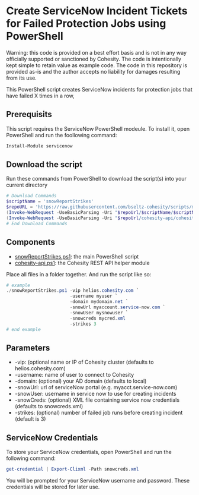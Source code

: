 # Create ServiceNow Incident Tickets for Failed Protection Jobs using PowerShell

Warning: this code is provided on a best effort basis and is not in any way officially supported or sanctioned by Cohesity. The code is intentionally kept simple to retain value as example code. The code in this repository is provided as-is and the author accepts no liability for damages resulting from its use.

This PowerShell script creates ServiceNow incidents for protection jobs that have failed X times in a row,

## Prerequisits

This script requires the ServiceNow PowerShell modeule. To install it, open PowerShell and run the foollowing command:

```powershell
Install-Module servicenow 
```

## Download the script

Run these commands from PowerShell to download the script(s) into your current directory

```powershell
# Download Commands
$scriptName = 'snowReportStrikes'
$repoURL = 'https://raw.githubusercontent.com/bseltz-cohesity/scripts/master/powershell'
(Invoke-WebRequest -UseBasicParsing -Uri "$repoUrl/$scriptName/$scriptName.ps1").content | Out-File "$scriptName.ps1"; (Get-Content "$scriptName.ps1") | Set-Content "$scriptName.ps1"
(Invoke-WebRequest -UseBasicParsing -Uri "$repoUrl/cohesity-api/cohesity-api.ps1").content | Out-File cohesity-api.ps1; (Get-Content cohesity-api.ps1) | Set-Content cohesity-api.ps1
# End Download Commands
```

## Components

* [snowReportStrikes.ps1](https://raw.githubusercontent.com/bseltz-cohesity/scripts/master/powershell/snowReportStrikes/snowReportStrikes.ps1): the main PowerShell script
* [cohesity-api.ps1](https://raw.githubusercontent.com/bseltz-cohesity/scripts/master/powershell/cohesity-api/cohesity-api.ps1): the Cohesity REST API helper module

Place all files in a folder together. And run the script like so:

```powershell
# example
./snowReportStrikes.ps1 -vip helios.cohesity.com `
                        -username myuser `
                        -domain mydomain.net `
                        -snowUrl myaccount.service-now.com `
                        -snowUser mysnowuser `
                        -snowcreds mycred.xml 
                        -strikes 3
# end example
```

## Parameters

* -vip: (optional name or IP of Cohesity cluster (defaults to helios.cohesity.com)
* -username: name of user to connect to Cohesity
* -domain: (optional) your AD domain (defaults to local)
* -snowUrl: url of serviceNow portal (e.g. myacct.service-now.com)
* -snowUser: username in service now to use for creating incidents
* -snowCreds: (optional) XML file containing service now credentials (defaults to snowcreds.xml)
* -strikes: (optional) number of failed job runs before creating incident (default is 3)

## ServiceNow Credentials

To store your ServiceNow credentials, open PowerShell and run the following command:

```powershell
get-credential | Export-Clixml -Path snowcreds.xml
```

You will be prompted for your ServiceNow username and password. These credentials will be stored for later use.
